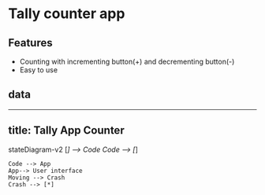 # Tally counter app

## Features
- Counting with incrementing button(+) and decrementing button(-)
- Easy to use 

## data
---
title: Tally App Counter
---
stateDiagram-v2
    [*] --> Code
    Code --> [*]

    Code --> App
    App--> User interface
    Moving --> Crash
    Crash --> [*]